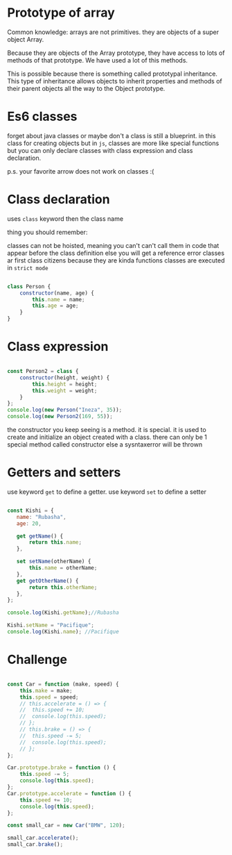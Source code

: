 
 # Prototype of array
 
  Common knowledge: arrays are not primitives. they are objects of a super object Array.
 
  Because they are objects of the Array prototype, they have access to lots of methods of that prototype. We have used a lot of this methods.
 
  This is possible because there is something called prototypal inheritance. This type of inheritance allows objects to inherit properties and methods of their parent objects all the way to the Object prototype.
 

 # Es6 classes
 
  forget about java classes or maybe don't
  a class is still a blueprint. in this class for creating objects
  but in `js`, classes are more like special functions but you can only declare classes with class expression and class declaration.
 
  p.s. your favorite arrow does not work on classes :(
 

#  Class declaration
  uses `class` keyword then the class name
 
  thing you should remember:
 
  classes can not be hoisted, meaning you can't can't call them in code that appear before the class definition else you will get a reference error
  classes ar first class citizens because they are kinda functions
  classes are executed in `strict mode`

``` Javascript

class Person {
	constructor(name, age) {
		this.name = name;
		this.age = age;
	}
}

```

# Class expression
 
``` Javascript

const Person2 = class {
	constructor(height, weight) {
		this.height = height;
		this.weight = weight;
	}
};
console.log(new Person("Ineza", 35));
console.log(new Person2(169, 55));

```

the constructor you keep seeing is a method. it is special. it is used to create and initialize an object created with a class.
there can only be 1 special method called constructor else a sysntaxerror will be thrown
 

# Getters and setters
 
use keyword `get` to define a getter.
use keyword `set` to define a setter
 
 ``` Javascript

const Kishi = {
	name: "Rubasha",
	age: 20,

	get getName() {
		return this.name;
	},

	set setName(otherName) {
		this.name = otherName;
	},
	get getOtherName() {
		return this.otherName;
	},
};

console.log(Kishi.getName);//Rubasha

Kishi.setName = "Pacifique";
console.log(Kishi.name); //Pacifique

```
 
# Challenge

``` Javascript

const Car = function (make, speed) {
	this.make = make;
	this.speed = speed;
	// this.accelerate = () => {
	// 	this.speed += 10;
	// 	console.log(this.speed);
	// };
	// this.brake = () => {
	// 	this.speed -= 5;
	// 	console.log(this.speed);
	// };
};

Car.prototype.brake = function () {
	this.speed -= 5;
	console.log(this.speed);
};
Car.prototype.accelerate = function () {
	this.speed += 10;
	console.log(this.speed);
};

const small_car = new Car("BMW", 120);

small_car.accelerate();
small_car.brake();

```
